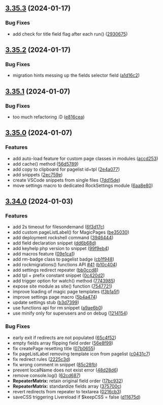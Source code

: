 ## [3.35.3](https://github.com/baumrock/RockMigrations/compare/v3.35.2...v3.35.3) (2024-01-17)


### Bug Fixes

* add check for title field flag after each run() ([2930675](https://github.com/baumrock/RockMigrations/commit/293067549744e6229ab9ad5e838690a90957e30d))

## [3.35.2](https://github.com/baumrock/RockMigrations/compare/v3.35.1...v3.35.2) (2024-01-17)


### Bug Fixes

* migration hints messing up the fields selector field ([a1d16c2](https://github.com/baumrock/RockMigrations/commit/a1d16c285a25ab4c10f60774a26a02d367aef02f))

## [3.35.1](https://github.com/baumrock/RockMigrations/compare/v3.35.0...v3.35.1) (2024-01-07)


### Bug Fixes

* too much refactoring :D ([e816cea](https://github.com/baumrock/RockMigrations/commit/e816cea53a02eb7f14e321a8dd2ba6219c421261))

## [3.35.0](https://github.com/baumrock/RockMigrations/compare/v3.34.0...v3.35.0) (2024-01-07)


### Features

* add auto-load feature for custom page classes in modules ([accd253](https://github.com/baumrock/RockMigrations/commit/accd253bff1320299b498cb4b6b86bbb57c1b63a))
* add cache() method ([56d5789](https://github.com/baumrock/RockMigrations/commit/56d57891a104ba37b97759e23aefb9efa4b512d7))
* add copy to clipboard for pagelist id+tpl ([2e4a077](https://github.com/baumrock/RockMigrations/commit/2e4a077aa0c3bc41b4e26837793d6aed8515f125))
* add snippets ([2ec759e](https://github.com/baumrock/RockMigrations/commit/2ec759e270fc760763364d49a5c20a14af20ab56))
* create VSCode snippets from single files ([7dd15de](https://github.com/baumrock/RockMigrations/commit/7dd15ded83be0dee90c9c3ce0f6082db88ea5c48))
* move settings macro to dedicated RockSettings module ([6aa8e80](https://github.com/baumrock/RockMigrations/commit/6aa8e8064fcf1be014dee8d75c9280c1c5103763))

## [3.34.0](https://github.com/baumrock/RockMigrations/compare/v3.33.0...v3.34.0) (2024-01-03)


### Features

* add 2s timeout for filesondemand ([6f3d17c](https://github.com/baumrock/RockMigrations/commit/6f3d17cd8f71d157e3c978c4d2567d226c64274c))
* add custom pageListLabel() for MagicPages ([be35030](https://github.com/baumrock/RockMigrations/commit/be3503074879bfee8c0915edf308adce8de0dc40))
* add deployment rockshell command ([3946444](https://github.com/baumrock/RockMigrations/commit/3946444f7b60ed3e3232c147303e37c9edf5284b))
* add field declaration snippet ([dd6b68d](https://github.com/baumrock/RockMigrations/commit/dd6b68d1110dc0dfa546ae0d29b50c6e5dfe7df5))
* add keyhelp php version to snippet ([99f9eb4](https://github.com/baumrock/RockMigrations/commit/99f9eb4bdab5a5bc1cccad7fb983746046590f8b))
* add macros feature ([09e1ca1](https://github.com/baumrock/RockMigrations/commit/09e1ca1bc2d4ea6c4df47b534b72799f0c2b6b2c))
* add rm-badge class to pagelist badge ([cb1f948](https://github.com/baumrock/RockMigrations/commit/cb1f948c9b04cef58680049dfd1e0bb30bb94a67))
* add rockmigrations() functions API [#41](https://github.com/baumrock/RockMigrations/issues/41) ([b10c404](https://github.com/baumrock/RockMigrations/commit/b10c404a5b5f95df082861551738218155098b3b))
* add settings redirect repeater ([bb0ccd8](https://github.com/baumrock/RockMigrations/commit/bb0ccd8375edd4495d6201da84eeb3de4d7c10e9))
* add tpl + prefix constant snippet ([0c420d2](https://github.com/baumrock/RockMigrations/commit/0c420d2d15d1219b1ab7caea722244bb99998f03))
* add trigger option for watch() method ([7743985](https://github.com/baumrock/RockMigrations/commit/7743985c6e460f54f77eddd3b85b9f24d3ffeaba))
* expose site module as site() function ([7547721](https://github.com/baumrock/RockMigrations/commit/75477219df7ca9e79d4a8fa0b87e096089e95855))
* improve loading of magic page templates ([f3b1a5f](https://github.com/baumrock/RockMigrations/commit/f3b1a5f80255378d2d3abb4520b17842c37d2969))
* improve settings page macro ([5b4a474](https://github.com/baumrock/RockMigrations/commit/5b4a4740fdd2b3c805eea9de5875787591480835))
* update settings stub ([b3d7399](https://github.com/baumrock/RockMigrations/commit/b3d739958f256bc5e312ed3780d41a84a9732b5d))
* use functions api for rm snippet ([a9ae6b0](https://github.com/baumrock/RockMigrations/commit/a9ae6b088ab3affb07f65b7b02e33b76ea723e1a))
* use minify only for superusers and on debug ([1214154](https://github.com/baumrock/RockMigrations/commit/1214154449b6bd777537cad6252db25ad8603d8a))


### Bug Fixes

* early exit if redirects are not populated ([65c4f52](https://github.com/baumrock/RockMigrations/commit/65c4f52b11eb724ef880fec865a6044beaf7da95))
* empty fields array flipping field order ([56e8f99](https://github.com/baumrock/RockMigrations/commit/56e8f99f0e8f92235c704ae6112a4b877388edfb))
* fix createPage resetting title ([07b0655](https://github.com/baumrock/RockMigrations/commit/07b06557d1af5e1f4c91e60e0fd48ca921ac80a6))
* fix pageListLabel removing template icon from pagelist ([c0431c7](https://github.com/baumrock/RockMigrations/commit/c0431c7d1ead71508b80b4f1c8770b0bab5670e0))
* fix redirect rules ([2225c3d](https://github.com/baumrock/RockMigrations/commit/2225c3d7b680bbd1b34d34bcb3fb6cedad0af18c))
* fix wrong comment in snippet ([85c28fb](https://github.com/baumrock/RockMigrations/commit/85c28fb97411f2af1ab3c77d3911b777d3f77ccf))
* prevent localName does not exist error ([48d28d6](https://github.com/baumrock/RockMigrations/commit/48d28d60df606434e0841cb5dab9d85b12c20781))
* remove console.log() ([62cd687](https://github.com/baumrock/RockMigrations/commit/62cd687cd952c41503e808c1a7bf6cb7dd93df1d))
* **RepeaterMatrix:** retain original field order ([17bc932](https://github.com/baumrock/RockMigrations/commit/17bc932fb28ed5cd4ed8385bf1e53b4953b495c2))
* **RepeaterMatrix:** standardize fields array ([375700c](https://github.com/baumrock/RockMigrations/commit/375700c0ba5f2881bec463d6e0f88f77cf2f6250))
* revert redirects from repeater to textarea ([0216cb3](https://github.com/baumrock/RockMigrations/commit/0216cb38d95ecf196ad24faebc1ce17d2dbc419c))
* saveCSS triggering Livereload if $keepCSS = false ([d11675d](https://github.com/baumrock/RockMigrations/commit/d11675d31359862b275907dffd2f72f07c9fbd90))

